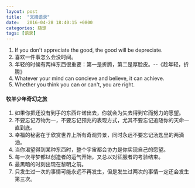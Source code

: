 ```yaml
---
layout: post
title:  "文摘语录"
date:   2016-04-28 18:40:15 +0800
categories: 随想 
tags: [语录]
---
```


1. If you don't appreciate the good, the good will be depreciate.
2. 喜欢一件事怎么会没时间。
3. 年轻的时候有两样东西很重要：第一是折腾，第二是厚脸皮。--《趁年轻，折腾》
4. Whatever your mind can concieve and believe, it can achieve.
5. Whether you think you can or can't, you are right.

#### <b>牧羊少年奇幻之旅</b> 

1. 如果你把还没有到手的东西许诺出去，你就会为失去得到它而努力的愿望。
2. 不要忘记万物为一，不要忘记预兆的表现方式，尤其不要忘记追随你的天命一直到底。
3. 幸福的秘密在于欣赏世界上所有奇观异景，同时永远不要忘记汤匙里的两滴油。
4. 当你渴望得到某种东西时，整个宇宙都会协力是你实现自己的愿望。
5. 每一次寻梦都以创造者的运气开始，又总以对征服者的考验结束。
6. 最黑暗的时刻出现在黎明之前。
7. 只发生过一次的事情可能永远不再发生，但是发生过两次的事情一定还会发生第三次。


